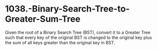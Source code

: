# 1038.-Binary-Search-Tree-to-Greater-Sum-Tree
Given the root of a Binary Search Tree (BST), convert it to a Greater Tree such that every key of the original BST is changed to the original key plus the sum of all keys greater than the original key in BST.
